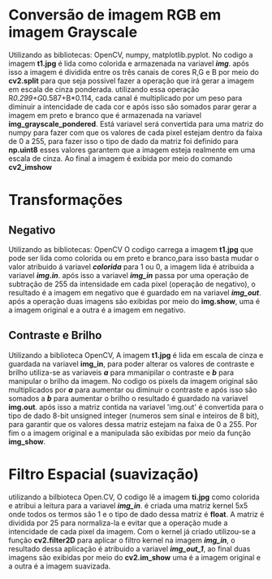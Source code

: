 # Conversão de imagem RGB em imagem Grayscale
Utilizando as bibliotecas: OpenCV, numpy, matplotlib.pyplot. No codigo a imagem **t1.jpg** é lida como colorida e armazenada na variavel ***img***. após isso a imagem é dividida entre os três canais de cores R,G e B por meio do **cv2.split** para que seja possivel fazer a operação que irá gerar a imagem em escala de cinza ponderada. utilizando essa operação R*0.299+G*0.587+B*0.114, cada canal é multiplicado por um peso para diminuir a intencidade de cada cor e após isso são somados parar gerar a imagem em preto e branco que é armazenada na variavel **img_grayscale_pondered**. Está variavel será convertida para uma matriz do numpy para fazer com que os valores de cada pixel estejam dentro da faixa de 0 a 255, para fazer isso o tipo de dado da matriz foi definido para **np.uint8** esses valores garantem que a imagem esteja realmente em uma escala de cinza. Ao final a imagem é exibida por meio do comando **cv2_imshow**

# Transformações
## Negativo
Utilizando as bibliotecas: OpenCV O codigo carrega a imagem **t1.jpg** que pode ser lida como colorida ou em preto e branco,para isso basta mudar o valor atribuido á variavel ***colorida*** para 1 ou 0, a imagem lida é atribuida a variavel ***img.in***. após isso a variavel ***img_in*** passa por uma operação de  subtração de 255 da intensidade em cada pixel (operação de negativo), o resultado é a imagem em negativo que é guardado em na variavel ***img_out***. após a operação duas imagens são exibidas por meio do **img.show**, uma é a imagem original e a outra é a imagem em negativo.
## Contraste e Brilho
Utilizando a biblioteca OpenCV, A imagem **t1.jpg** é lida em escala de cinza e guardada na variavel **img_in**, para poder alterar os valores de contraste e brilho utiliza-se as variaveis ***a*** para mmanipilar o contraste e ***b*** para manipular o brilho da imagem. No codigo os pixels da imagem original são multiplicados por ***a*** para aumentar ou diminuir o contraste e após isso são somados a ***b*** para aumentar o brilho o resultado é guardado na variavel **img.out**. após isso a matriz contida na variavel 'img.out' é convertida para o tipo de dado 8-bit unsigned integer (numeros sem sinal e inteiros de 8 bit), para garantir que os valores dessa matriz estejam na faixa de 0 a 255. Por fim o a imagem original e a manipulada são exibidas por meio da função **img_show**.

# Filtro Espacial (suavização)
utilizando a bilbioteca Open.CV, O codigo lê a imagem **ti.jpg** como colorida e atribui a leitura para a variavel ***img_in***. é criada uma matriz kernel 5x5 onde todos os termos são 1 e o tipo de dado dessa matriz é **float**. A matriz é dividida por 25 para normaliza-la e evitar que a operação mude a intencidade de cada pixel da imagem. Com o kernel já criado utilizou-se a função **cv2.filter2D** para aplicar o filtro kernel na imagem ***img_in***, o resultado dessa aplicação é atribuido a variavel ***img_out_1***, ao final duas imagens são exibidas por meio do **cv2.im_show** uma é a imagem original e a outra é a imagem suavizada.

